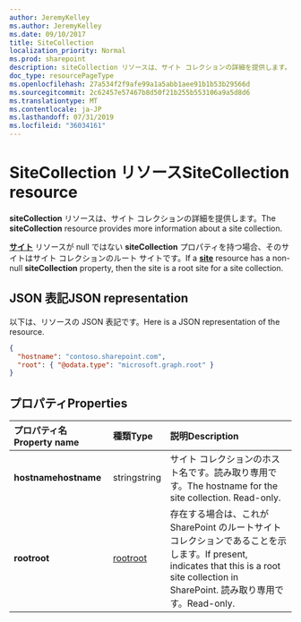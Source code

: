 ```yaml
---
author: JeremyKelley
ms.author: JeremyKelley
ms.date: 09/10/2017
title: SiteCollection
localization_priority: Normal
ms.prod: sharepoint
description: siteCollection リソースは、サイト コレクションの詳細を提供します。
doc_type: resourcePageType
ms.openlocfilehash: 27a534f2f9afe99a1a5abb1aee91b1b53b29566d
ms.sourcegitcommit: 2c62457e57467b8d50f21b255b553106a9a5d8d6
ms.translationtype: MT
ms.contentlocale: ja-JP
ms.lasthandoff: 07/31/2019
ms.locfileid: "36034161"
---
```

# <a name="sitecollection-resource"></a><span data-ttu-id="17915-103">SiteCollection リソース</span><span class="sxs-lookup"><span data-stu-id="17915-103">SiteCollection resource</span></span>

<span data-ttu-id="17915-104">**siteCollection** リソースは、サイト コレクションの詳細を提供します。</span><span class="sxs-lookup"><span data-stu-id="17915-104">The **siteCollection** resource provides more information about a site collection.</span></span>

<span data-ttu-id="17915-105">[**サイト**](site.md) リソースが null ではない **siteCollection** プロパティを持つ場合、そのサイトはサイト コレクションのルート サイトです。</span><span class="sxs-lookup"><span data-stu-id="17915-105">If a [**site**](site.md) resource has a non-null **siteCollection** property, then the site is a root site for a site collection.</span></span>

## <a name="json-representation"></a><span data-ttu-id="17915-106">JSON 表記</span><span class="sxs-lookup"><span data-stu-id="17915-106">JSON representation</span></span>

<span data-ttu-id="17915-107">以下は、リソースの JSON 表記です。</span><span class="sxs-lookup"><span data-stu-id="17915-107">Here is a JSON representation of the resource.</span></span>

<!-- {
  "blockType": "resource",
  "optionalProperties": [
  ],
  "@odata.type": "microsoft.graph.siteCollection"
}-->

```json
{
  "hostname": "contoso.sharepoint.com",
  "root": { "@odata.type": "microsoft.graph.root" }
}
```

## <a name="properties"></a><span data-ttu-id="17915-108">プロパティ</span><span class="sxs-lookup"><span data-stu-id="17915-108">Properties</span></span>

| <span data-ttu-id="17915-109">プロパティ名</span><span class="sxs-lookup"><span data-stu-id="17915-109">Property name</span></span>        | <span data-ttu-id="17915-110">種類</span><span class="sxs-lookup"><span data-stu-id="17915-110">Type</span></span>     | <span data-ttu-id="17915-111">説明</span><span class="sxs-lookup"><span data-stu-id="17915-111">Description</span></span>
|:---------------------|:---------|:---------------------------------------------------
| <span data-ttu-id="17915-112">**hostname**</span><span class="sxs-lookup"><span data-stu-id="17915-112">**hostname**</span></span>         | <span data-ttu-id="17915-113">string</span><span class="sxs-lookup"><span data-stu-id="17915-113">string</span></span>   | <span data-ttu-id="17915-p101">サイト コレクションのホスト名です。読み取り専用です。</span><span class="sxs-lookup"><span data-stu-id="17915-p101">The hostname for the site collection. Read-only.</span></span>
| <span data-ttu-id="17915-116">**root**</span><span class="sxs-lookup"><span data-stu-id="17915-116">**root**</span></span>             | <span data-ttu-id="17915-117">[root][]</span><span class="sxs-lookup"><span data-stu-id="17915-117">[root][]</span></span> | <span data-ttu-id="17915-118">存在する場合は、これが SharePoint のルートサイトコレクションであることを示します。</span><span class="sxs-lookup"><span data-stu-id="17915-118">If present, indicates that this is a root site collection in SharePoint.</span></span> <span data-ttu-id="17915-119">読み取り専用です。</span><span class="sxs-lookup"><span data-stu-id="17915-119">Read-only.</span></span>

[root]: root.md

<!-- uuid: 8fcb5dbc-d5aa-4681-8e31-b001d5168d79
2015-10-25 14:57:30 UTC -->
<!-- {
  "type": "#page.annotation",
  "description": "",
  "keywords": "",
  "section": "documentation",
  "tocPath": "Facets/SiteCollection"
}-->
